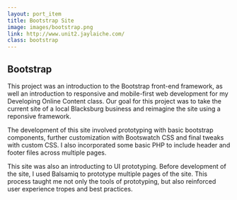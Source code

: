 ```yaml
---
layout: port_item
title: Bootstrap Site
image: images/bootstrap.png
link: http://www.unit2.jaylaiche.com/
class: bootstrap
---
```


## Bootstrap

This project was an introduction to the Bootstrap front-end framework, as well an introduction to responsive and mobile-first web development for my Developing Online Content class. Our goal for this project was to take the current site of a local Blacksburg business and reimagine the site using a reponsive framework. 

The development of this site involved prototyping with basic bootstrap components, further customization with Bootswatch CSS and final tweaks with custom CSS. I also incorporated some basic PHP to include header and footer files across multiple pages. 

This site was also an introducting to UI prototyping. Before development of the site, I used Balsamiq to prototype multiple pages of the site. This process taught me not only the tools of prototyping, but also reinforced user experience tropes and best practices. 